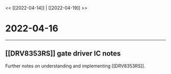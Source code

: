 
<< [[2022-04-14]] | [[2022-04-19]] >>
# 2022-04-16
---

## [[DRV8353RS]] gate driver IC notes
Further notes on understanding and implementing [[DRV8353RS]]. 





